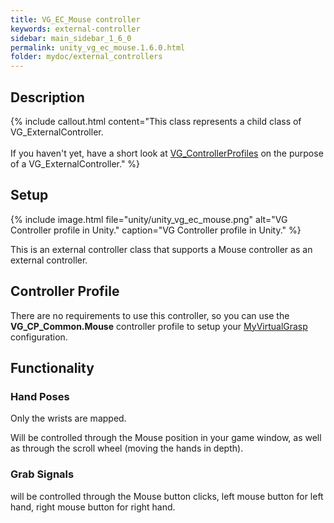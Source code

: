 ```yaml
---
title: VG_EC_Mouse controller
keywords: external-controller
sidebar: main_sidebar_1_6_0
permalink: unity_vg_ec_mouse.1.6.0.html
folder: mydoc/external_controllers
---
```


## Description

{% include callout.html content="This class represents a child class of VG_ExternalController.<br><br> If you haven't yet, have a short look at [VG_ControllerProfiles](unity_component_vgcontrollerprofile.1.6.0.html) on the purpose of a VG_ExternalController." %}

## Setup 

{% include image.html file="unity/unity_vg_ec_mouse.png" alt="VG Controller profile in Unity." caption="VG Controller profile in Unity." %}

This is an external controller class that supports a Mouse controller as an external controller.

## Controller Profile
There are no requirements to use this controller, so you can use the **VG_CP_Common.Mouse** controller profile to setup your [MyVirtualGrasp](unity_component_myvirtualgrasp.1.6.0.html#profile) configuration.

## Functionality

### Hand Poses
Only the wrists are mapped.

Will be controlled through the Mouse position in your game window, as well as through the scroll wheel (moving the hands in depth).

### Grab Signals
will be controlled through the Mouse button clicks, left mouse button for left hand, right mouse button for right hand.
